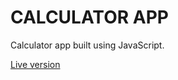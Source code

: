 # CALCULATOR APP

Calculator app built using JavaScript.

[Live version](https://agiemza.github.io/calculator/)
